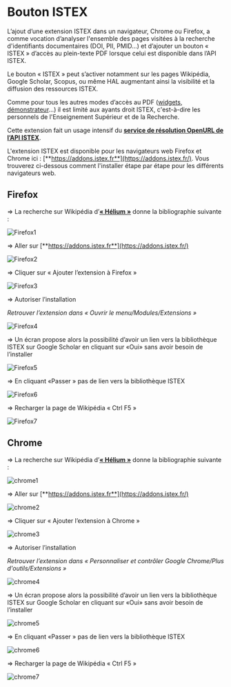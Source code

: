 # Bouton ISTEX

L’ajout d’une extension ISTEX dans un navigateur, Chrome ou Firefox, a comme vocation d’analyser l'ensemble des pages visitées à la recherche d'identifiants documentaires \(DOI, PII, PMID...\) et d’ajouter un bouton « ISTEX » d’accès au plein-texte PDF lorsque celui est disponible dans l’API ISTEX.

Le bouton « ISTEX » peut s’activer notamment sur les pages Wikipédia, Google Scholar, Scopus, ou même HAL augmentant ainsi la visibilité et la diffusion des ressources ISTEX.

Comme pour tous les autres modes d’accès au PDF \([widgets](https://widgets.istex.fr), [démonstrateur](http://demo.istex.fr)…\) il est limité aux ayants droit ISTEX, c'est-à-dire les personnels de l'Enseignement Supérieur et de la Recherche.

Cette extension fait un usage intensif du [**service de résolution OpenURL de l’API ISTEX**](https://api.istex.fr/documentation/openurl/).

L'extension ISTEX est disponible pour les navigateurs web Firefox et Chrome ici : [**https://addons.istex.fr**](https://addons.istex.fr/). Vous trouverez ci-dessous comment l'installer étape par étape pour les différents navigateurs web.

## Firefox

=&gt; La recherche sur Wikipédia d’[**« Hélium »**](https://fr.wikipedia.org/wiki/Hélium) donne la bibliographie suivante :

![Firefox1](../.gitbook/assets/firefox1.PNG)

=&gt; Aller sur [**https://addons.istex.fr**](https://addons.istex.fr/)

![Firefox2](../.gitbook/assets/firefox2.PNG)

=&gt; Cliquer sur « Ajouter l’extension à Firefox »

![Firefox3](../.gitbook/assets/firefox3.PNG)

=&gt; Autoriser l’installation

_Retrouver l’extension dans « Ouvrir le menu/Modules/Extensions »_

![Firefox4](../.gitbook/assets/firefox4.PNG)

=&gt; Un écran propose alors la possibilité d’avoir un lien vers la bibliothèque ISTEX sur Google Scholar en cliquant sur «Oui» sans avoir besoin de l’installer

![Firefox5](../.gitbook/assets/firefox5.PNG)

=&gt; En cliquant «Passer » pas de lien vers la bibliothèque ISTEX

![Firefox6](../.gitbook/assets/firefox6.PNG)

=&gt; Recharger la page de Wikipédia « Ctrl F5 »

![Firefox7](../.gitbook/assets/firefox7.PNG)

## Chrome

=&gt; La recherche sur Wikipédia d’[**« Hélium »**](https://fr.wikipedia.org/wiki/Hélium) donne la bibliographie suivante :

![chrome1](../.gitbook/assets/chrome1.PNG)

=&gt; Aller sur [**https://addons.istex.fr**](https://addons.istex.fr/)

![chrome2](../.gitbook/assets/chrome2.PNG)

=&gt; Cliquer sur « Ajouter l’extension à Chrome »

![chrome3](../.gitbook/assets/chrome3.PNG)

=&gt; Autoriser l’installation

_Retrouver l’extension dans « Personnaliser et contrôler Google Chrome/Plus d'outils/Extensions »_

![chrome4](../.gitbook/assets/chrome4.PNG)

=&gt; Un écran propose alors la possibilité d’avoir un lien vers la bibliothèque ISTEX sur Google Scholar en cliquant sur «Oui» sans avoir besoin de l’installer

![chrome5](../.gitbook/assets/chrome5.PNG)

=&gt; En cliquant «Passer » pas de lien vers la bibliothèque ISTEX

![chrome6](../.gitbook/assets/chrome6.PNG)

=&gt; Recharger la page de Wikipédia « Ctrl F5 »

![chrome7](../.gitbook/assets/chrome7.PNG)

